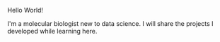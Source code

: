 Hello World! 


I'm a molecular biologist new to data science. I will share the projects I developed while learning here.

